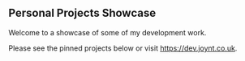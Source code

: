 ## Personal Projects Showcase

Welcome to a showcase of some of my development work.

Please see the pinned projects below or visit https://dev.joynt.co.uk.
